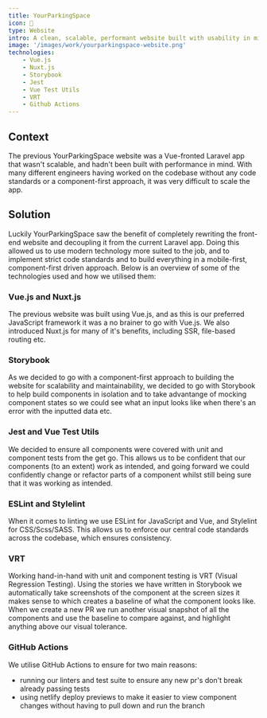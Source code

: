 ```yaml
---
title: YourParkingSpace
icon: 🚗
type: Website
intro: A clean, scalable, performant website built with usability in mind.
image: '/images/work/yourparkingspace-website.png'
technologies:
    - Vue.js
    - Nuxt.js
    - Storybook
    - Jest
    - Vue Test Utils
    - VRT
    - Github Actions
---
```


## Context
The previous YourParkingSpace website was a Vue-fronted Laravel app that wasn't scalable, and hadn't been built with performance in mind. With many different engineers having worked on the codebase without any code standards or a component-first approach, it was very difficult to scale the app.

## Solution
Luckily YourParkingSpace saw the benefit of completely rewriting the front-end website and decoupling it from the current Laravel app. Doing this allowed us to use modern technology more suited to the job, and to implement strict code standards and to build everything in a mobile-first, component-first driven approach. Below is an overview of some of the technologies used and how we utilised them:

### Vue.js and Nuxt.js
The previous website was built using Vue.js, and as this is our preferred JavaScript framework it was a no brainer to go with Vue.js. We also introduced Nuxt.js for many of it's benefits, including SSR, file-based routing etc.

### Storybook
As we decided to go with a component-first approach to building the website for scalability and maintainability, we decided to go with Storybook to help build components in isolation and to take advantange of mocking component states so we could see what an input looks like when there's an error with the inputted data etc.

### Jest and Vue Test Utils
We decided to ensure all components were covered with unit and component tests from the get go. This allows us to be confident that our components (to an extent) work as intended, and going forward we could confidently change or refactor parts of a component whilst still being sure that it was working as intended.

### ESLint and Stylelint
When it comes to linting we use ESLint for JavaScript and Vue, and Stylelint for CSS/Scss/SASS. This allows us to enforce our central code standards across the codebase, which ensures consistency.

### VRT
Working hand-in-hand with unit and component testing is VRT (Visual Regression Testing). Using the stories we have written in Storybook we automatically take screenshots of the component at the screen sizes it makes sense to which creates a baseline of what the component looks like. When we create a new PR we run another visual snapshot of all the components and use the baseline to compare against, and highlight anything above our visual tolerance.

### GitHub Actions
We utilise GitHub Actions to ensure for two main reasons:
- running our linters and test suite to ensure any new pr's don't break already passing tests
- using netlify deploy previews to make it easier to view component changes without having to pull down and run the branch
